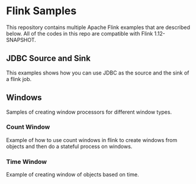 # Flink Samples
This repository contains multiple Apache Flink examples that are described below.
All of the codes in this repo are compatible with Flink 1.12-SNAPSHOT.


## JDBC Source and Sink
This examples shows how you can use JDBC as the source and the sink of a 
flink job.
## Windows
Samples of creating window processors for different window types.
### Count Window
Example of how to use count windows in flink to create windows from objects and 
then do a stateful process on windows.

### Time Window
Example of creating window of objects based on time.